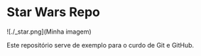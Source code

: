 # Star Wars Repo


![./_star.png](Minha imagem)


Este repositório serve de exemplo para o curdo de Git e GitHub.



